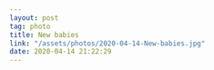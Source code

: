 ```yaml
---
layout: post
tag: photo
title: New babies
link: "/assets/photos/2020-04-14-New-babies.jpg"
date: 2020-04-14 21:22:29
---
```

